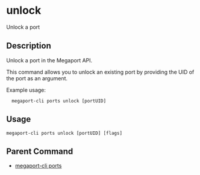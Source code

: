 # unlock

Unlock a port

## Description

Unlock a port in the Megaport API.

This command allows you to unlock an existing port by providing the UID of the port as an argument.

Example usage:

```
  megaport-cli ports unlock [portUID]
```



## Usage

```
megaport-cli ports unlock [portUID] [flags]
```



## Parent Command

* [megaport-cli ports](ports.md)







